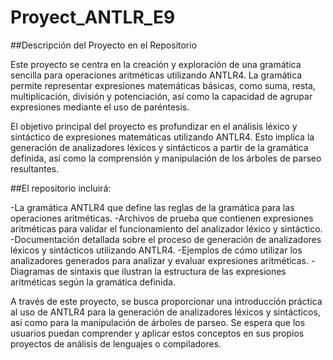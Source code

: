 # Proyect_ANTLR_E9

##Descripción del Proyecto en el Repositorio

Este proyecto se centra en la creación y exploración de una gramática sencilla para operaciones aritméticas utilizando ANTLR4. La gramática permite representar expresiones matemáticas básicas, como suma, resta, multiplicación, división y potenciación, así como la capacidad de agrupar expresiones mediante el uso de paréntesis.

El objetivo principal del proyecto es profundizar en el análisis léxico y sintáctico de expresiones matemáticas utilizando ANTLR4. Esto implica la generación de analizadores léxicos y sintácticos a partir de la gramática definida, así como la comprensión y manipulación de los árboles de parseo resultantes.

##El repositorio incluirá:

-La gramática ANTLR4 que define las reglas de la gramática para las operaciones aritméticas.
-Archivos de prueba que contienen expresiones aritméticas para validar el funcionamiento del analizador léxico y sintáctico.
-Documentación detallada sobre el proceso de generación de analizadores léxicos y sintácticos utilizando ANTLR4.
-Ejemplos de cómo utilizar los analizadores generados para analizar y evaluar expresiones aritméticas.
-Diagramas de sintaxis que ilustran la estructura de las expresiones aritméticas según la gramática definida.

A través de este proyecto, se busca proporcionar una introducción práctica al uso de ANTLR4 para la generación de analizadores léxicos y sintácticos, así como para la manipulación de árboles de parseo. Se espera que los usuarios puedan comprender y aplicar estos conceptos en sus propios proyectos de análisis de lenguajes o compiladores.
